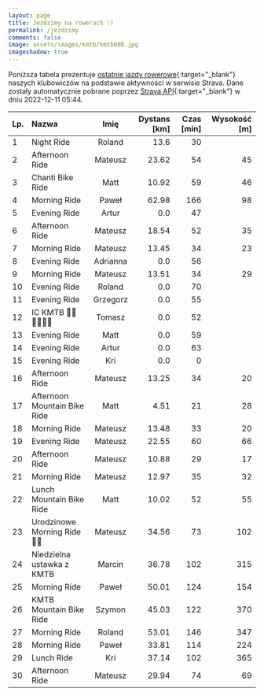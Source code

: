 ```yaml
---
layout: page
title: Jeździmy na rowerach :)
permalink: /jezdzimy
comments: false
image: assets/images/kmtb/kmtb008.jpg
imageshadow: true
---
```


Poniższa tabela prezentuje [ostatnie jazdy rowerowe](https://www.strava.com/clubs/336381){:target="_blank"} naszych klubowiczów na podstawie aktywności w serwisie Strava. Dane zostały automatycznie pobrane poprzez [Strava API](https://developers.strava.com/docs/reference/#api-Clubs-getClubActivitiesById){:target="_blank"} w dniu 2022-12-11 05:44.

Lp. | Nazwa | Imię | Dystans [km] | Czas [min] | Wysokość [m]
:--- | :--- | :---: | ---: | ---: | ---:
1|Night Ride|Roland|13.6|30|
2|Afternoon Ride|Mateusz|23.62|54|45
3|Chanti Bike Ride|Matt|10.92|59|46
4|Morning Ride|Paweł|62.98|166|98
5|Evening Ride|Artur|0.0|47|
6|Afternoon Ride|Mateusz|18.54|52|35
7|Morning Ride|Mateusz|13.45|34|23
8|Evening Ride|Adrianna|0.0|56|
9|Morning Ride|Mateusz|13.51|34|29
10|Evening Ride|Roland|0.0|70|
11|Evening Ride|Grzegorz|0.0|55|
12|IC KMTB 💪🏻💪🏻💪🏻|Tomasz|0.0|52|
13|Evening Ride|Matt|0.0|59|
14|Evening Ride|Artur|0.0|63|
15|Evening Ride|Kri|0.0|0|
16|Afternoon Ride|Mateusz|13.25|34|20
17|Afternoon Mountain Bike Ride|Matt|4.51|21|28
18|Morning Ride|Mateusz|13.48|33|20
19|Evening Ride|Mateusz|22.55|60|66
20|Afternoon Ride|Mateusz|10.88|29|17
21|Morning Ride|Mateusz|12.97|35|32
22|Lunch Mountain Bike Ride|Matt|10.02|52|55
23|Urodzinowe Morning Ride 🥳💪|Mateusz|34.56|73|102
24|Niedzielna ustawka z KMTB|Marcin|36.78|102|315
25|Morning Ride|Paweł|50.01|124|154
26|KMTB Mountain Bike Ride|Szymon|45.03|122|370
27|Morning Ride|Roland|53.01|146|347
28|Morning Ride|Paweł|33.81|114|224
29|Lunch Ride|Kri|37.14|102|365
30|Afternoon Ride|Mateusz|29.94|74|69
